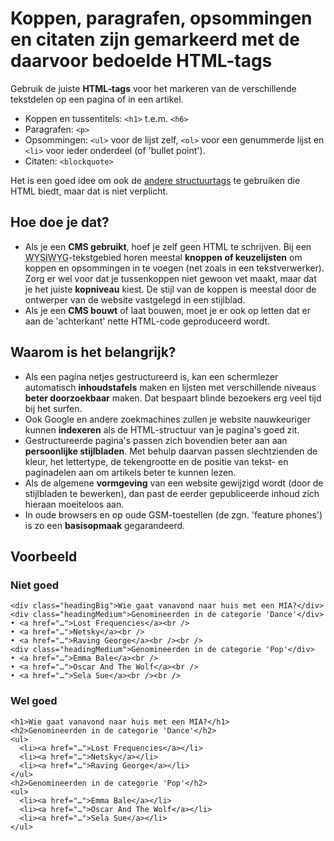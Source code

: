 # Koppen, paragrafen, opsommingen en citaten zijn gemarkeerd met de daarvoor bedoelde HTML-tags

Gebruik de juiste **HTML-tags** voor het markeren van de verschillende tekstdelen op een pagina of in een artikel.

- Koppen en tussentitels: `<h1>` t.e.m. `<h6>`
- Paragrafen: `<p>`
- Opsommingen: `<ul>` voor de lijst zelf, `<ol>` voor een genummerde lijst en `<li>` voor ieder onderdeel (of 'bullet point').
- Citaten: `<blockquote>`

Het is een goed idee om ook de [andere structuurtags](https://www.w3.org/wiki/HTML_structural_elements) te gebruiken die HTML biedt, maar dat is niet verplicht.

## Hoe doe je dat?

- Als je een **CMS gebruikt**, hoef je zelf geen HTML te schrijven. Bij een <abbr title="What You See is What You Get" lang="en">WYSIWYG</abbr>-tekstgebied horen meestal **knoppen of keuzelijsten** om koppen en opsommingen in te voegen (net zoals in een tekstverwerker). Zorg er wel voor dat je tussenkoppen niet gewoon vet maakt, maar dat je het juiste **kopniveau** kiest. De stijl van de koppen is meestal door de ontwerper van de website vastgelegd in een stijlblad.
- Als je een **CMS bouwt** of laat bouwen, moet je er ook op letten dat er aan de 'achterkant' nette HTML-code geproduceerd wordt.

## Waarom is het belangrijk?

- Als een pagina netjes gestructureerd is, kan een schermlezer automatisch **inhoudstafels** maken en lijsten met verschillende niveaus **beter doorzoekbaar** maken. Dat bespaart blinde bezoekers erg veel tijd bij het surfen.
- Ook Google en andere zoekmachines zullen je website nauwkeuriger kunnen **indexeren** als de HTML-structuur van je pagina's goed zit.
- Gestructureerde pagina's passen zich bovendien beter aan aan **persoonlijke stijlbladen**. Met behulp daarvan passen slechtzienden de kleur, het lettertype, de tekengrootte en de positie van tekst- en paginadelen aan om artikels beter te kunnen lezen.
- Als de algemene **vormgeving** van een website gewijzigd wordt (door de stijlbladen te bewerken), dan past de eerder gepubliceerde inhoud zich hieraan moeiteloos aan.
- In oude browsers en op oude GSM-toestellen (de zgn. 'feature phones') is zo een **basisopmaak** gegarandeerd.

## Voorbeeld

### Niet goed

    <div class="headingBig">Wie gaat vanavond naar huis met een MIA?</div>
    <div class="headingMedium">Genomineerden in de categorie 'Dance'</div>
    • <a href="…">Lost Frequencies</a><br />
    • <a href="…">Netsky</a><br />
    • <a href="…">Raving George</a><br /><br />
    <div class="headingMedium">Genomineerden in de categorie 'Pop'</div>
    • <a href="…">Emma Bale</a><br />
    • <a href="…">Oscar And The Wolf</a><br />
    • <a href="…">Sela Sue</a><br /><br />

### Wel goed

    <h1>Wie gaat vanavond naar huis met een MIA?</h1>
    <h2>Genomineerden in de categorie 'Dance'</h2>
    <ul>
      <li><a href="…">Lost Frequencies</a></li>
      <li><a href="…">Netsky</a></li>
      <li><a href="…">Raving George</a></li>
    </ul>
    <h2>Genomineerden in de categorie 'Pop'</h2>
    <ul>
      <li><a href="…">Emma Bale</a></li>
      <li><a href="…">Oscar And The Wolf</a></li>
      <li><a href="…">Sela Sue</a></li>
    </ul>
